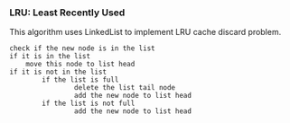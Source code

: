 ### LRU: Least Recently Used

This algorithm uses LinkedList to implement LRU cache discard problem.

    check if the new node is in the list  
	if it is in the list  
		move this node to list head  
	if it is not in the list  
        	if the list is full  
            		delete the list tail node  
            		add the new node to list head  
        	if the list is not full  
            		add the new node to list head  
